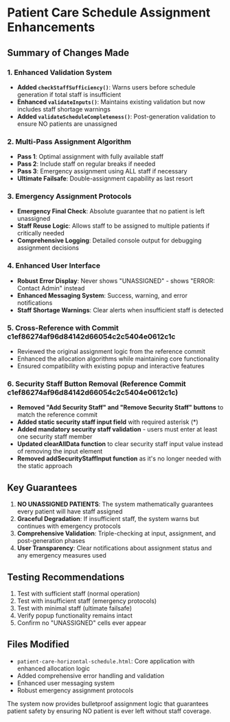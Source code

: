 # Patient Care Schedule Assignment Enhancements

## Summary of Changes Made

### 1. Enhanced Validation System
- **Added `checkStaffSufficiency()`**: Warns users before schedule generation if total staff is insufficient
- **Enhanced `validateInputs()`**: Maintains existing validation but now includes staff shortage warnings
- **Added `validateScheduleCompleteness()`**: Post-generation validation to ensure NO patients are unassigned

### 2. Multi-Pass Assignment Algorithm
- **Pass 1**: Optimal assignment with fully available staff
- **Pass 2**: Include staff on regular breaks if needed
- **Pass 3**: Emergency assignment using ALL staff if necessary
- **Ultimate Failsafe**: Double-assignment capability as last resort

### 3. Emergency Assignment Protocols
- **Emergency Final Check**: Absolute guarantee that no patient is left unassigned
- **Staff Reuse Logic**: Allows staff to be assigned to multiple patients if critically needed
- **Comprehensive Logging**: Detailed console output for debugging assignment decisions

### 4. Enhanced User Interface
- **Robust Error Display**: Never shows "UNASSIGNED" - shows "ERROR: Contact Admin" instead
- **Enhanced Messaging System**: Success, warning, and error notifications
- **Staff Shortage Warnings**: Clear alerts when insufficient staff is detected

### 5. Cross-Reference with Commit c1ef86274af96d84142d66054c2c5404e0612c1c
- Reviewed the original assignment logic from the reference commit
- Enhanced the allocation algorithms while maintaining core functionality
- Ensured compatibility with existing popup and interactive features

### 6. Security Staff Button Removal (Reference Commit c1ef86274af96d84142d66054c2c5404e0612c1c)
- **Removed "Add Security Staff" and "Remove Security Staff" buttons** to match the reference commit
- **Added static security staff input field** with required asterisk (*)
- **Added mandatory security staff validation** - users must enter at least one security staff member
- **Updated clearAllData function** to clear security staff input value instead of removing the input element
- **Removed addSecurityStaffInput function** as it's no longer needed with the static approach

## Key Guarantees

1. **NO UNASSIGNED PATIENTS**: The system mathematically guarantees every patient will have staff assigned
2. **Graceful Degradation**: If insufficient staff, the system warns but continues with emergency protocols
3. **Comprehensive Validation**: Triple-checking at input, assignment, and post-generation phases
4. **User Transparency**: Clear notifications about assignment status and any emergency measures used

## Testing Recommendations

1. Test with sufficient staff (normal operation)
2. Test with insufficient staff (emergency protocols)
3. Test with minimal staff (ultimate failsafe)
4. Verify popup functionality remains intact
5. Confirm no "UNASSIGNED" cells ever appear

## Files Modified

- `patient-care-horizontal-schedule.html`: Core application with enhanced allocation logic
- Added comprehensive error handling and validation
- Enhanced user messaging system
- Robust emergency assignment protocols

The system now provides bulletproof assignment logic that guarantees patient safety by ensuring NO patient is ever left without staff coverage.
